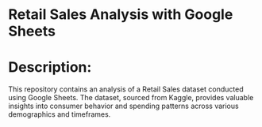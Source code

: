 # Retail Sales Analysis with Google Sheets
# Description:
This repository contains an analysis of a Retail Sales dataset conducted using Google Sheets. The dataset, sourced from Kaggle, provides valuable insights into consumer behavior and spending patterns across various demographics and timeframes.
